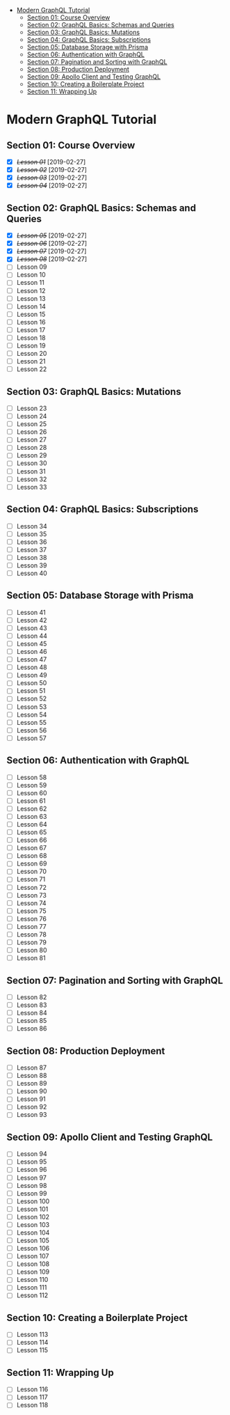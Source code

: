 <!-- TOC -->

- [Modern GraphQL Tutorial](#modern-graphql-tutorial)
  - [Section 01: Course Overview](#section-01-course-overview)
  - [Section 02: GraphQL Basics: Schemas and Queries](#section-02-graphql-basics-schemas-and-queries)
  - [Section 03: GraphQL Basics: Mutations](#section-03-graphql-basics-mutations)
  - [Section 04: GraphQL Basics: Subscriptions](#section-04-graphql-basics-subscriptions)
  - [Section 05: Database Storage with Prisma](#section-05-database-storage-with-prisma)
  - [Section 06: Authentication with GraphQL](#section-06-authentication-with-graphql)
  - [Section 07: Pagination and Sorting with GraphQL](#section-07-pagination-and-sorting-with-graphql)
  - [Section 08: Production Deployment](#section-08-production-deployment)
  - [Section 09: Apollo Client and Testing GraphQL](#section-09-apollo-client-and-testing-graphql)
  - [Section 10: Creating a Boilerplate Project](#section-10-creating-a-boilerplate-project)
  - [Section 11: Wrapping Up](#section-11-wrapping-up)

<!-- /TOC -->

# Modern GraphQL Tutorial

## Section 01: Course Overview

- [X] ~~*Lesson 01*~~ [2019-02-27]
- [X] ~~*Lesson 02*~~ [2019-02-27]
- [X] ~~*Lesson 03*~~ [2019-02-27]
- [X] ~~*Lesson 04*~~ [2019-02-27]

## Section 02: GraphQL Basics: Schemas and Queries

- [X] ~~*Lesson 05*~~ [2019-02-27]
- [X] ~~*Lesson 06*~~ [2019-02-27]
- [X] ~~*Lesson 07*~~ [2019-02-27]
- [X] ~~*Lesson 08*~~ [2019-02-27]
- [ ] Lesson 09
- [ ] Lesson 10
- [ ] Lesson 11
- [ ] Lesson 12
- [ ] Lesson 13
- [ ] Lesson 14
- [ ] Lesson 15
- [ ] Lesson 16
- [ ] Lesson 17
- [ ] Lesson 18
- [ ] Lesson 19
- [ ] Lesson 20
- [ ] Lesson 21
- [ ] Lesson 22

## Section 03: GraphQL Basics: Mutations

- [ ] Lesson 23
- [ ] Lesson 24
- [ ] Lesson 25
- [ ] Lesson 26
- [ ] Lesson 27
- [ ] Lesson 28
- [ ] Lesson 29
- [ ] Lesson 30
- [ ] Lesson 31
- [ ] Lesson 32
- [ ] Lesson 33

## Section 04: GraphQL Basics: Subscriptions

- [ ] Lesson 34
- [ ] Lesson 35
- [ ] Lesson 36
- [ ] Lesson 37
- [ ] Lesson 38
- [ ] Lesson 39
- [ ] Lesson 40

## Section 05: Database Storage with Prisma

- [ ] Lesson 41
- [ ] Lesson 42
- [ ] Lesson 43
- [ ] Lesson 44
- [ ] Lesson 45
- [ ] Lesson 46
- [ ] Lesson 47
- [ ] Lesson 48
- [ ] Lesson 49
- [ ] Lesson 50
- [ ] Lesson 51
- [ ] Lesson 52
- [ ] Lesson 53
- [ ] Lesson 54
- [ ] Lesson 55
- [ ] Lesson 56
- [ ] Lesson 57

## Section 06: Authentication with GraphQL

- [ ] Lesson 58
- [ ] Lesson 59
- [ ] Lesson 60
- [ ] Lesson 61
- [ ] Lesson 62
- [ ] Lesson 63
- [ ] Lesson 64
- [ ] Lesson 65
- [ ] Lesson 66
- [ ] Lesson 67
- [ ] Lesson 68
- [ ] Lesson 69
- [ ] Lesson 70
- [ ] Lesson 71
- [ ] Lesson 72
- [ ] Lesson 73
- [ ] Lesson 74
- [ ] Lesson 75
- [ ] Lesson 76
- [ ] Lesson 77
- [ ] Lesson 78
- [ ] Lesson 79
- [ ] Lesson 80
- [ ] Lesson 81

## Section 07: Pagination and Sorting with GraphQL

- [ ] Lesson 82
- [ ] Lesson 83
- [ ] Lesson 84
- [ ] Lesson 85
- [ ] Lesson 86

## Section 08: Production Deployment

- [ ] Lesson 87
- [ ] Lesson 88
- [ ] Lesson 89
- [ ] Lesson 90
- [ ] Lesson 91
- [ ] Lesson 92
- [ ] Lesson 93

## Section 09: Apollo Client and Testing GraphQL

- [ ] Lesson 94
- [ ] Lesson 95
- [ ] Lesson 96
- [ ] Lesson 97
- [ ] Lesson 98
- [ ] Lesson 99
- [ ] Lesson 100
- [ ] Lesson 101
- [ ] Lesson 102
- [ ] Lesson 103
- [ ] Lesson 104
- [ ] Lesson 105
- [ ] Lesson 106
- [ ] Lesson 107
- [ ] Lesson 108
- [ ] Lesson 109
- [ ] Lesson 110
- [ ] Lesson 111
- [ ] Lesson 112

## Section 10: Creating a Boilerplate Project

- [ ] Lesson 113
- [ ] Lesson 114
- [ ] Lesson 115

## Section 11: Wrapping Up

- [ ] Lesson 116
- [ ] Lesson 117
- [ ] Lesson 118